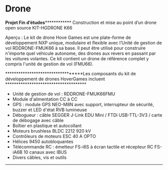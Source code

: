 # Drone
******************************************************Projet Fin d’études******************************************************************
Construction et mise au point d’un drone open source KIT-HGDRONE K66

Aperçu :
Le kit de drone Hove Games est une plate-forme de développement NXP unique, modulaire et flexible avec l’Unité de gestion de vol RDDRONE-FMUK66 à sa base. Il peut être utilisé pour construire n'importe quel véhicule autonome, des drones aux revers en passant par les voitures volantes. 
Ce kit contient un drone de référence complet y compris l'unité de gestion de vol (FMU66).

**********************************Les composants du kit de développement de drones HoverGames incluent *************************************
- Unité de gestion de vol : RDDRONE-FMUK66FMU
- Module d'alimentation CC à CC
- GPS : module GPS NEO-M8N avec support, interrupteur de sécurité, buzzer et LED d'état RVB lumineuse
- Débogueur : câble SEGGER J-Link EDU Mini / FTDi USB-TTL-3V3 / carte de débogage avec câble
- Boîtier en plastique et autocollant
- Moteurs brushless BLDC 2212 920 kV
- Contrôleurs de moteurs ESC 40 A OPTO
- Hélices 9450 autobloquantes
- Télécommande RC : émetteur FS-i6S à écran tactile et récepteur RC FS-iA6B 10 canaux avec IBUS
- Divers câbles, vis et outils
**********************************************************************************************************************************************************************************

